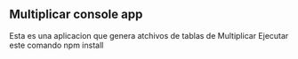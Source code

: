 ## Multiplicar console app

Esta es una aplicacion que genera atchivos de tablas de Multiplicar
Ejecutar este comando npm install